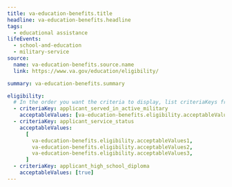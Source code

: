 ```yaml
---
title: va-education-benefits.title
headline: va-education-benefits.headline
tags:
  - educational assistance
lifeEvents:
  - school-and-education
  - military-service
source:
  name: va-education-benefits.source.name
  link: https://www.va.gov/education/eligibility/

summary: va-education-benefits.summary

eligibility:
  # In the order you want the criteria to display, list criteriaKeys from the csv here, each followed by a comma-separated list of which values indicate eligibility for that criteria. Wrap individual values in quotes if they have inner commas.
  - criteriaKey: applicant_served_in_active_military
    acceptableValues: [va-education-benefits.eligibility.acceptableValues]
  - criteriaKey: applicant_service_status
    acceptableValues:
      [
        va-education-benefits.eligibility.acceptableValues1,
        va-education-benefits.eligibility.acceptableValues2,
        va-education-benefits.eligibility.acceptableValues3,
      ]
  - criteriaKey: applicant_high_school_diploma
    acceptableValues: [true]
---
```

